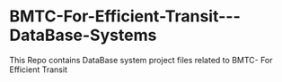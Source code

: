 # BMTC-For-Efficient-Transit---DataBase-Systems
This Repo contains DataBase system project files related to BMTC- For Efficient Transit 
